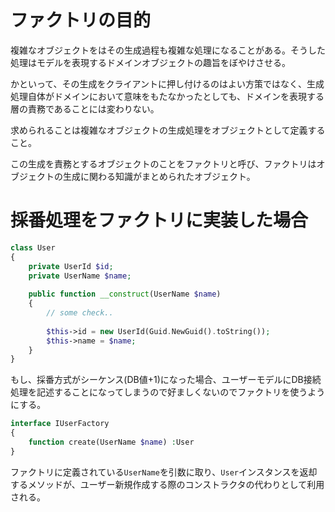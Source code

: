 # ファクトリの目的

複雑なオブジェクトをはその生成過程も複雑な処理になることがある。そうした処理はモデルを表現するドメインオブジェクトの趣旨をぼやけさせる。

かといって、その生成をクライアントに押し付けるのはよい方策ではなく、生成処理自体がドメインにおいて意味をもたなかったとしても、ドメインを表現する層の責務であることには変わりない。

求められることは複雑なオブジェクトの生成処理をオブジェクトとして定義すること。

この生成を責務とするオブジェクトのことをファクトリと呼び、ファクトリはオブジェクトの生成に関わる知識がまとめられたオブジェクト。

# 採番処理をファクトリに実装した場合

```php
class User
{
    private UserId $id;
    private UserName $name;
    
    public function __construct(UserName $name)
    {
        // some check..
        
        $this->id = new UserId(Guid.NewGuid().toString());
        $this->name = $name;
    }    
}
```

もし、採番方式がシーケンス(DB値+1)になった場合、ユーザーモデルにDB接続処理を記述することになってしまうので好ましくないのでファクトリを使うようにする。

```php
interface IUserFactory
{
    function create(UserName $name) :User
}
```

ファクトリに定義されている`UserName`を引数に取り、`User`インスタンスを返却するメソッドが、ユーザー新規作成する際のコンストラクタの代わりとして利用される。

